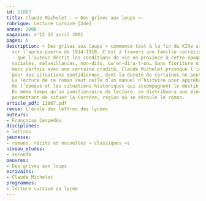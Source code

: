 ```yaml
---
id: 11867
title: Claude Michelet – « Des grives aux loups ». 
rubrique: Lecture cursive [2de]
annee: 2000
magazine: n°12 15 avril 2001
pages: 6
description: « Des grives aux loups » commence tout à la fin du XIXe siècle et s’achève
  sur l’après-guerre de 1914-1918. C’est à travers une famille corrézienne – les Vialhe
  – que l’auteur décrit les conditions de vie en province à cette époque – différences
  sociales, malveillances, non-dits, qu’en-dira-t-on… Sans fioriture ni parti pris,
  mais parfois avec une certaine crudité, Claude Michelet provoque l’intérêt du lecteur
  pour des situations quotidiennes, dont la dureté de certaines ne peut laisser indifférent.
  La lecture de ce roman vaut celle d’un manuel d’histoire pour appréhender les mentalités
  de l’époque et les situations historiques qui accompagnent le destin des personnages.
  En même temps qu’un questionnaire de lecture, on distribuera aux élèves une carte
  permettant de situer la Corrèze, région où se déroule le roman.
article_pdf: 11867.pdf
revue: L’école des lettres des lycées
auteurs:
- Françoise Cespédès
disciplines:
- lettres
jeunesse:
- romans, récits et nouvelles « classiques »s
niveau_etudes:
- seconde
oeuvres:
- Des grives aux loups
ecrivains:
- Claude Michelet
programmes:
- lecture cursive au lycée
---
```

